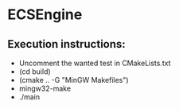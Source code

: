 # ECSEngine
 
## Execution instructions:
- Uncomment the wanted test in CMakeLists.txt
- (cd build)
- (cmake .. -G "MinGW Makefiles")
- mingw32-make
- ./main